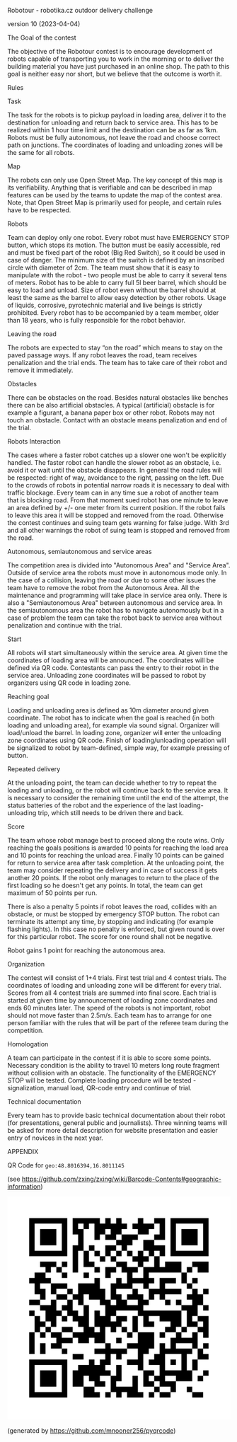 Robotour - robotika.cz outdoor delivery challenge

version 10 (2023-04-04)

The Goal of the contest

The objective of the Robotour contest is to encourage development of robots
capable of transporting you to work in the morning or to deliver the building
material you have just purchased in an online shop. The path to this goal is
neither easy nor short, but we believe that the outcome is worth it.

Rules


Task

The task for the robots is to pickup payload in loading area, deliver it to
the destination for unloading and return back to service area. This has to be
realized within 1 hour time limit and the destination can be
as far as 1km. Robots must be fully autonomous, not leave the road
and choose correct path on junctions. The coordinates of loading and unloading zones will
be the same for all robots.


Map

The robots can only use Open Street Map. The key concept of this map is its
verifiability.  Anything that is verifiable and can be described in map features
can be used by the teams to update the map of the contest area. Note, that Open
Street Map is primarily used for people, and certain rules have to be
respected.


Robots

Team can deploy only one robot. Every robot must have EMERGENCY STOP button,
which stops its motion. The button must be easily accessible, red and must be
fixed part of the robot (Big Red Switch), so it could be used in case of
danger. The minimum size of the switch is defined by an inscribed circle with
diameter of 2cm.
The team must show that it is easy to manipulate with the
robot - two people must be able to carry it several tens of meters.
Robot has to be able to carry full 5l beer barrel, which
should be easy to load and unload.
Size of robot even without the barrel should at least the same as the barrel
to allow easy detection by other robots.
Usage of liquids, corrosive, pyrotechnic material and live beings is strictly
prohibited.
Every robot has to be accompanied by a team member, older than 18 years,
who is fully responsible for the robot behavior.

Leaving the road

The robots are expected to stay “on the road” which means to stay on the paved
passage ways. If any robot leaves the road, team receives penalization and the trial ends.
The team has to take care of their robot and remove it immediately.


Obstacles

There can be obstacles on the road. Besides natural obstacles like benches
there can be also artificial obstacles. A typical (artificial) obstacle is for example a
figurant, a banana paper box or other robot. Robots may not touch an obstacle.
Contact with an obstacle means penalization and end of the trial.


Robots Interaction

The cases where a faster robot catches up a slower one won't be explicitly
handled. The faster robot can handle the slower robot as an obstacle, i.e.
avoid it or wait until the obstacle disappears. In general the road rules
will be respected: right of way, avoidance to the right, passing on the left.
Due to the crowds of robots in potential narrow roads it is necessary to deal
with traffic blockage. Every team can in any time sue a robot of another team
that is blocking road. From that moment sued robot has one minute to leave an
area defined by +/- one meter from its current position. If the robot fails to
leave this area it will be stopped and removed from the road. Otherwise the
contest continues and suing team gets warning for false judge. With 3rd and all
other warnings the robot of suing team is stopped and removed from the road.


Autonomous, semiautonomous and service areas

The competition area is divided into "Autonomous Area" and "Service Area".
Outside of service area the robots must move in autonomous mode only.
In the case of a collision, leaving the road or due to some other issues the
team have to remove the robot from the Autonomous Area.
All the maintenance and programming will take place in service area only.
There is also a "Semiautonomous Area" between autonomous and
service area. In the semiautonomous area the robot has to navigate autonomously
but in a case of problem the team can take the robot back to service area without
penalization and continue with the trial.


Start

All robots will start simultaneously within the service
area. At given time the coordinates of loading area will be announced.
The coordinates will be defined via QR code. Contestants can pass the
entry to their robot in the service area. Unloading zone coordinates
will be passed to robot by organizers using QR code in loading zone.


Reaching goal

Loading and unloading area is defined as 10m diameter around given coordinate.
The robot has to indicate when the goal is reached (in both loading and
unloading area), for example via sound signal. Organizer will load/unload the barrel.
In loading zone, organizer will enter the unloading zone coordinates using QR code.
Finish of loading/unloading operation will be signalized to robot by team-defined,
simple way, for example pressing of button.


Repeated delivery

At the unloading point, the team can decide whether to try to repeat the loading and unloading,
or the robot will continue back to the service area. It is necessary to consider the remaining
time until the end of the attempt, the status batteries of the robot and the experience of the last
loading-unloading trip, which still needs to be driven there and back.


Score

The team whose robot manage best to proceed along the route wins. Only reaching
the goals positions is awarded 10 points for reaching the load area and 10 points
for reaching the unload area. Finally 10 points can be gained for return to
service area after task completion. At the unloading point, the team may consider
repeating the delivery and in case of success it gets another 20 points. If the robot
only manages to return to the place of the first loading so he doesn't get any points.
In total, the team can get maximum of 50 points per run.

There is also a penalty 5 points if robot leaves the road, collides with an obstacle,
or must be stopped by emergency STOP button. The robot can terminate its attempt
any time, by stopping and indicating (for example flashing lights).
In this case no penalty is enforced, but given round is over for this particular
robot. The score for one round shall not be negative.

Robot gains 1 point for reaching the autonomous area.


Organization

The contest will consist of 1+4 trials. First test trial and 4 contest trials.
The coordinates of loading and unloading zone will be different for every trial.
Scores from all 4 contest trials are summed into final score.
Each trial is started at given time by announcement of loading zone coordinates
and ends 60 minutes later.
The speed of the robots is not important, robot should not move faster than 2.5m/s.
Each team has to arrange for one person familiar with the rules that will be part of
the referee team during the competition.


Homologation

A team can participate in the contest if it is able to score some points.
Necessary condition is the ability to travel 10 meters long route
fragment without collision with an obstacle.
The functionality of the EMERGENCY STOP will be tested.
Complete loading procedure will be tested - signalization, manual load, QR-code entry and continue of trial.


Technical documentation

Every team has to provide basic technical documentation about their robot (for
presentations, general public and journalists). Three winning teams will be
asked for more detail description for website presentation and easier entry of
novices in the next year.


APPENDIX

QR Code for `geo:48.8016394,16.8011145`

(see https://github.com/zxing/zxing/wiki/Barcode-Contents#geographic-information)

![QR Code](qrcode.svg)

(generated by https://github.com/mnooner256/pyqrcode)
